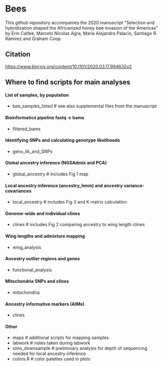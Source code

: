 # Bees
This github repository accompanies the 2020 manuscript "Selection and hybridization shaped the Africanized honey bee invasion of the Americas" by Erin Calfee, Marcelo Nicolas Agra, Maria Alejandra Palacio, Santiago R. Ramirez and Graham Coop.

## Citation
https://www.biorxiv.org/content/10.1101/2020.03.17.994632v2

## Where to find scripts for main analyses
#### List of samples, by population
- bee_samples_listed # see also supplemental files from the manuscript
#### Bioinformatics pipeline fastq -> bams
- filtered_bams
#### Identifying SNPs and calculating genotype likelihoods
- geno_lik_and_SNPs
#### Global ancestry inference (NGSAdmix and PCA)
- global_ancestry # includes Fig 1 map
#### Local ancestry inference (ancestry\_hmm) and ancestry variance-covariances
- local_ancestry # includes Fig 3 and K matrix calculation
#### Genome-wide and individual clines
- clines # includes Fig 2 comparing ancestry to wing length clines
#### Wing lengths and admixture mapping
- wing_analysis
#### Ancestry outlier regions and genes
- functional_analysis
#### Mitochondria SNPs and clines
- mitochondria
#### Ancestry informative markers (AIMs)
- clines
#### Other
- maps # additional scripts for mapping samples
- labwork # notes taken during labwork
- sims_downsample # preliminary analysis for depth of sequencing needed for local ancestry inference
- colors.R # color palettes used in plots
